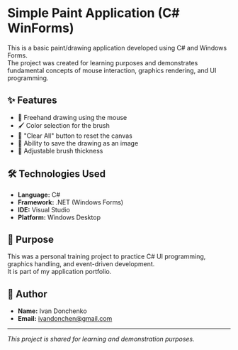 # Simple Paint Application (C# WinForms)

This is a basic paint/drawing application developed using C# and Windows Forms.  
The project was created for learning purposes and demonstrates fundamental concepts of mouse interaction, graphics rendering, and UI programming.

## ✨ Features

- 🎨 Freehand drawing using the mouse
- 🖌️ Color selection for the brush
- 🧼 "Clear All" button to reset the canvas
- 💾 Ability to save the drawing as an image
- 📏 Adjustable brush thickness

## 🛠 Technologies Used

- **Language:** C#
- **Framework:** .NET (Windows Forms)
- **IDE:** Visual Studio
- **Platform:** Windows Desktop

## 🎯 Purpose

This was a personal training project to practice C# UI programming, graphics handling, and event-driven development.  
It is part of my application portfolio.

## 👤 Author

- **Name:** Ivan Donchenko  
- **Email:** ivandonchen@gmail.com  

---

*This project is shared for learning and demonstration purposes.*
